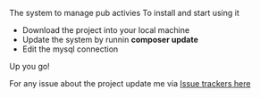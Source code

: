 The system to manage pub activies
To install and start using it
<ul>
<li>Download the project into your local machine</li>
<li>Update the system by runnin <b>composer update</b></li>
<li>Edit the mysql connection</li>
</ul>
Up you go!

For any issue about the project 
update me via <a href="https://github.com/dpchami/dira/issues">Issue trackers here</a>
